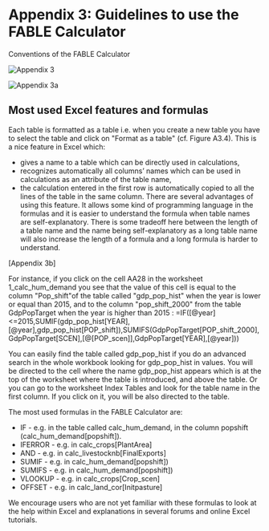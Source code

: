 # Appendix 3: Guidelines to use the FABLE Calculator

Conventions of the FABLE Calculator

![Appendix 3](https://user-images.githubusercontent.com/68918893/88806475-c3581380-d1b0-11ea-9c23-f2df3afe4d68.png)

![Appendix 3a](https://user-images.githubusercontent.com/68918893/88806753-1df16f80-d1b1-11ea-8403-4a790f9c3c70.png)

## Most used Excel features and formulas

Each table is formatted as a table i.e. when you create a new table you have to select the table and click on "Format as a table" (cf. Figure A3.4). This is a nice feature in Excel which:
- gives a name to a table which can be directly used in calculations,
- recognizes automatically all columns’ names which can be used in calculations as an attribute of the table name,
- the calculation entered in the first row is automatically copied to all the lines of the table in the same column.
There are several advantages of using this feature. It allows some kind of programming language in the formulas and it is easier to understand the formula when table names are self-explanatory. There is some tradeoff here between the length of a table name and the name being self-explanatory as a long table name will also increase the length of a formula and a long formula is harder to understand.

[Appendix 3b]

For instance, if you click on the cell AA28 in the worksheet 1_calc_hum_demand you see that the value of this cell is equal to the column "Pop_shift"of the table called "gdp_pop_hist" when the year is lower or equal than 2015, and to the column "pop_shift_2000" from the table GdpPopTarget when the year is higher than 2015 :
=IF([@year]<=2015,SUMIF(gdp_pop_hist[YEAR],[@year],gdp_pop_hist[POP_shift]),SUMIFS(GdpPopTarget[POP_shift_2000],GdpPopTarget[SCEN],[@[POP_scen]],GdpPopTarget[YEAR],[@year]))

You can easily find the table called gdp_pop_hist if you do an advanced search in the whole workbook looking for gdp_pop_hist in values. You will be directed to the cell where the name gdp_pop_hist appears which is at the top of the worksheet where the table is introduced, and above the table. Or you can go to the worksheet Index Tables and look for the table name in the first column. If you click on it, you will be also directed to the table.

The most used formulas in the FABLE Calculator are:

- IF - e.g. in the table called calc_hum_demand, in the column popshift (calc_hum_demand[popshift]).
- IFERROR - e.g. in calc_crops[PlantArea]
- AND - e.g. in calc_livestocknb[FinalExports]
- SUMIF - e.g. in calc_hum_demand[popshift])
- SUMIFS - e.g. in calc_hum_demand[popshift])
- VLOOKUP - e.g. in calc_crops[Crop_scen]
- OFFSET - e.g. in calc_land_cor[Initpasture]

We encourage users who are not yet familiar with these formulas to look at the help within Excel and explanations in several forums and online Excel tutorials.

